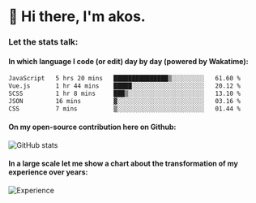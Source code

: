 # 👋 Hi there, I'm akos. 


### Let the stats talk:


#### In which language I code (or edit) day by day (powered by Wakatime): 

<!--START_SECTION:waka-->

```txt
JavaScript   5 hrs 20 mins   ███████████████▒░░░░░░░░░   61.60 %
Vue.js       1 hr 44 mins    █████░░░░░░░░░░░░░░░░░░░░   20.12 %
SCSS         1 hr 8 mins     ███▒░░░░░░░░░░░░░░░░░░░░░   13.10 %
JSON         16 mins         ▓░░░░░░░░░░░░░░░░░░░░░░░░   03.16 %
CSS          7 mins          ▒░░░░░░░░░░░░░░░░░░░░░░░░   01.44 %
```

<!--END_SECTION:waka-->

#### On my open-source contribution here on Github:
 
![GitHub stats](https://github-readme-stats.vercel.app/api?username=akosbalasko)

#### In a large scale let me show a chart about the transformation of my experience over years:   

![Experience](https://cr-skills-chart-widget.azurewebsites.net/api/api?username=akosbalasko)
